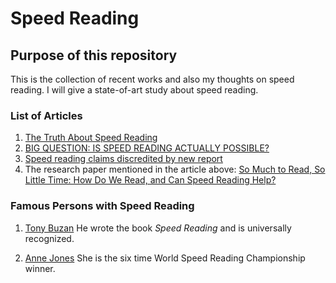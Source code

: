 # Speed Reading

## Purpose of this repository

This is the collection of recent works and also my thoughts on speed reading. I will give a state-of-art study about speed reading.

### List of Articles

1. [The Truth About Speed Reading](http://lifehacker.com/the-truth-about-speed-reading-1542508398)
2. [BIG QUESTION: IS SPEED READING ACTUALLY POSSIBLE?](https://www.wired.com/2015/09/big-question-speed-reading-actually-possible/)
3. [Speed reading claims discredited by new report](https://www.theguardian.com/books/2016/jan/29/speed-reading-claims-discredited-by-new-report)
4. The research paper mentioned in the article above:
[So Much to Read, So Little Time: How Do We Read, and Can Speed Reading Help?](http://journals.sagepub.com/stoken/rbtfl/0GSjhNaccRKTY/full)


### Famous Persons with Speed Reading

1. [Tony Buzan](http://www.tonybuzan.com/about/speed-reading/)
He wrote the book *Speed Reading* and is universally recognized.

2. [Anne Jones](http://speedyreader.co.uk/)
She is the six time World Speed Reading Championship winner.




